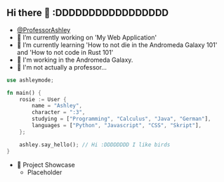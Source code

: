 ## Hi there 👋 :DDDDDDDDDDDDDDDDD

- [@ProfessorAshley](https://github.com/professorashley)
- 🔭 I’m currently working on 'My Web Application'
- 🌱 I’m currently learning 'How to not die in the Andromeda Galaxy 101' and 'How to not code in Rust 101'
- 🌌 I'm working in the Andromeda Galaxy.
- 🚦 I'm not actually a professor...

```rs
use ashleymode;

fn main() {
    rosie := User {
        name = "Ashley",
        character = ":3",
        studying = ["Programming", "Calculus", "Java", "German"],
        languages = ["Python", "Javascript", "CSS", "Skript"],
    };

    ashley.say_hello(); // Hi :DDDDDDDD I like birds
}
```



- 💼 Project Showcase
  - Placeholder
